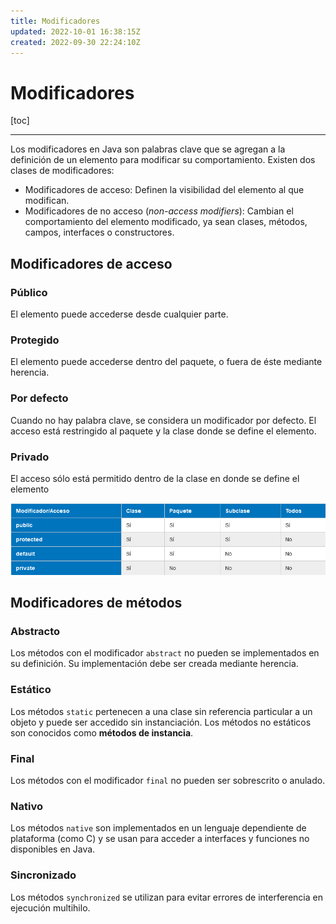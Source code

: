 ```yaml
---
title: Modificadores
updated: 2022-10-01 16:38:15Z
created: 2022-09-30 22:24:10Z
---
```


# Modificadores
[toc]
***
Los modificadores en Java son palabras clave que se agregan a la definición de un elemento para modificar su comportamiento. Existen dos clases de modificadores:
- Modificadores de acceso: Definen la visibilidad del elemento al que modifican.
- Modificadores de no acceso (*non-access modifiers*): Cambian el comportamiento del elemento modificado, ya sean clases, métodos, campos, interfaces o constructores.

## Modificadores de acceso
### Público
El elemento puede accederse desde cualquier parte.

### Protegido
El elemento puede accederse dentro del paquete, o fuera de éste mediante herencia.

### Por defecto
Cuando no hay palabra clave, se considera un modificador por defecto. El acceso está restringido al paquete y la clase donde se define el elemento.

### Privado
El acceso sólo está permitido dentro de la clase en donde se define el elemento

![modificadores-acceso-java.png](../_resources/modificadores-acceso-java.png)

## Modificadores de métodos
### Abstracto
Los métodos con el modificador `abstract` no pueden se implementados en su definición. Su implementación debe ser creada mediante herencia.

### Estático
Los métodos `static` pertenecen a una clase sin referencia particular a un objeto y puede ser accedido sin instanciación. Los métodos no estáticos son conocidos como **métodos de instancia**.

### Final
Los métodos con el modificador `final` no pueden ser sobrescrito o anulado.

### Nativo
Los métodos `native` son implementados en un lenguaje dependiente de plataforma (como C) y se usan para acceder a interfaces y funciones no disponibles en Java.

### Sincronizado
Los métodos `synchronized` se utilizan para evitar errores de interferencia en ejecución multihilo. 
